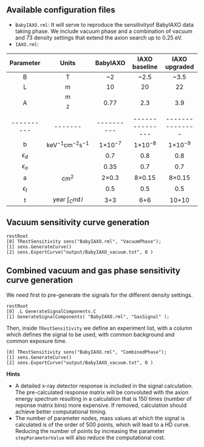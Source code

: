 
## Available configuration files

- `BabyIAXO.rml`: It will serve to reproduce the sensitivityof BabyIAXO data taking phase. We include vacuum phase and a combination of vacuum and 73 density settings that extend the axion search up to 0.25 eV.
- `IAXO.rml`:

Parameter | Units | BabyIAXO | IAXO baseline | IAXO upgraded |
  :---:   | :---: |  :---:   |     :---:     |      :---:    |
B         |   T   |    ~2    |     ~2.5      |      ~3.5     |
L         |   m   |    10    |      20       |       22      |
A         | m$$^2$$ |    0.77  |      2.3      |       3.9     |
----------|-------|----------|---------------|---------------|
b         | keV$^{-1}$cm$^{-2}$s$^{-1}$ | 1$\times$10$^{-7}$ | 1$\times$10$^{-8}$ | 1$\times$10$^{-9}$ |
$\epsilon_d$ |    |   0.7    |      0.8      |     0.8       |
$\epsilon_o$ |    |   0.35   |      0.7      |     0.7       |
a         | cm$^2$ |  2$\times$0.3 | 8$\times$0.15 | 8$\times$0.15 |
$\epsilon_t$ |    |   0.5    |      0.5      |     0.5       |
t         | year ${ \displaystyle \int_{C}{ n \operatorname{d}l } }$  |   3+3    |      6+6      |    10+10      |

## Vacuum sensitivity curve generation

```
restRoot
[0] TRestSensitivity sens("BabyIAXO.rml", "VacuumPhase");
[1] sens.GenerateCurve()
[2] sens.ExportCurve("output/BabyIAXO_vacuum.txt", 0 )
```
## Combined vacuum and gas phase sensitivity curve generation

We need first to pre-generate the signals for the different density settings.

```
restRoot
[0] .L GenerateSignalComponents.C
[1] GenerateSignalComponents( "BabyIAXO.rml", "GasSignal" );
```

Then, inside `TRestSensitivity` we define an experiment list, with a
column which defines the signal to be used, with common background
and common exposure time.

```
[0] TRestSensitivity sens("BabyIAXO.rml", "CombinedPhase");
[1] sens.GenerateCurve()
[2] sens.ExportCurve("output/BabyIAXO_vacuum.txt", 0 )
```

**Hints**
- A detailed x-ray detector response is included in the signal calculation. The pre-calculated response matrix will be convoluted with the axion energy spectrum resulting in a calculation that is 150 times (number of reponse matrix bins) more expensive. If removed, calculation should achieve better computational timing.
- The number of parameter nodes, mass values at which the signal is calculated is of the order of 500 points, which will lead to a HD curve. Reducing the number of points by increasing the parameter `stepParameterValue` will also reduce the computational cost.
